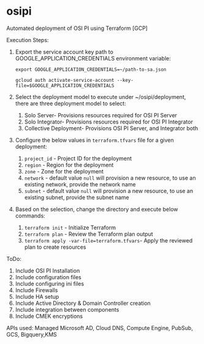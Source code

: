 # osipi
Automated deployment of OSI PI using Terraform [GCP]

Execution Steps:
1. Export the service account key path to  GOOGLE_APPLICATION_CREDENTIALS environment variable:
    ```
    export GOOGLE_APPLICATION_CREDENTIALS=~/path-to-sa.json

    gcloud auth activate-service-account --key-file=$GOOGLE_APPLICATION_CREDENTIALS
    ```
2. Select the deployment model to execute under ~/osipi/deployment, there are three deployment model to select:
    1. Solo Server- Provisions resources required for OSI PI Server
    2. Solo Integrator- Provisions resources required for OSI PI Integrator
    3. Collective Deployment- Provisions OSI PI Server, and Integrator both

3. Configure the below values in `terraform.tfvars` file for a given deployment:
    1. `project_id` - Project ID for the deployment
    2. `region` - Region for the deployment
    3. `zone` - Zone for the deployment
    4. `network` - default value `null` will provision a new resource, to use an existing network, provide the network name
    5. `subnet` - default value `null` will provision a new resource, to use an existing subnet, provide the subnet name

4. Based on the selection, change the directory and execute below commands:
    1. `terraform init` - Initialize Terraform
    2. `terraform plan` - Review the Terraform plan output
    3. `terraform apply -var-file=terraform.tfvars`- Apply the reviewed plan to create resources

ToDo:

1. Include OSI PI Installation
2. Include configuration files
3. Include configuring ini files
4. Include Firewalls
5. Include HA setup
6. Include Active Directory & Domain Controller creation
7. Include integration between components
8. Include CMEK encryptions

APIs used: 
Managed Microsoft AD, Cloud DNS, Compute Engine, PubSub, GCS, Bigquery,KMS